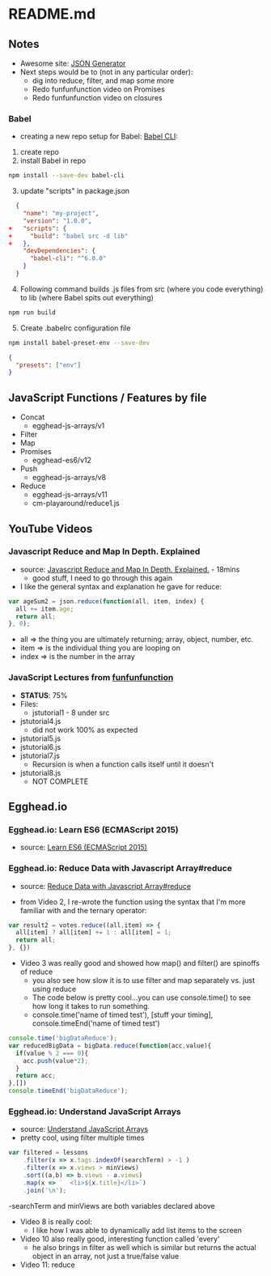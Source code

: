 # README.md

## Notes
- Awesome site: [JSON Generator](http://www.json-generator.com/)
- Next steps would be to (not in any particular order): 
  - dig into reduce, filter, and map some more
  - Redo funfunfunction video on Promises
  - Redo funfunfunction video on closures

### Babel
- creating a new repo setup for Babel: [Babel CLI](http://babeljs.io/docs/setup/#installation):

1. create repo
2. install Babel in repo
```sh
npm install --save-dev babel-cli
```
3. update "scripts" in package.json
```json
  {
    "name": "my-project",
    "version": "1.0.0",
+   "scripts": {
+     "build": "babel src -d lib"
+   },
    "devDependencies": {
      "babel-cli": "^6.0.0"
    }
  }
```
4. Following command builds .js files from src (where you code everything) to lib (where
Babel spits out everything)
```sh
npm run build
```
5. Create .babelrc configuration file
```sh
npm install babel-preset-env --save-dev
```
```json
{
  "presets": ["env"]
}
```


## JavaScript Functions / Features by file

- Concat
  - egghead-js-arrays/v1
- Filter
- Map
- Promises
  - egghead-es6/v12
- Push
  - egghead-js-arrays/v8
- Reduce
  - egghead-js-arrays/v11
  - cm-playaround/reduce1.js

## YouTube Videos

### Javascript Reduce and Map In Depth. Explained

- source: [Javascript Reduce and Map In Depth. Explained.](https://www.youtube.com/watch?v=t4MOEfpsC60) - 18mins
  - good stuff, I need to go through this again
- I like the general syntax and explanation he gave for reduce:
```javascript
var ageSum2 = json.reduce(function(all, item, index) {
  all += item.age;
  return all;
}, 0);
```
  - all => the thing you are ultimately returning; array, object, number, etc.
  - item => is the individual thing you are looping on
  - index => is the number in the array

### JavaScript Lectures from [funfunfunction](https://www.youtube.com/channel/UCO1cgjhGzsSYb1rsB4bFe4Q)


- **STATUS**: 75%
- Files:
  - jstutorial1 - 8 under src
- jstutorial4.js
  - did not work 100% as expected
- jstutorial5.js
- jstutorial6.js
- jstutorial7.js
  - Recursion is when a function calls itself until it doesn't
- jstutorial8.js
  - NOT COMPLETE

## Egghead.io
### Egghead.io: Learn ES6 (ECMAScript 2015) 
- source: [Learn ES6 (ECMAScript 2015)](https://egghead.io/courses/learn-es6-ecmascript-2015)


### Egghead.io: Reduce Data with Javascript Array#reduce 
- source: [Reduce Data with Javascript Array#reduce](https://egghead.io/courses/reduce-data-with-javascript)

- from Video 2, I re-wrote the function using the syntax that I'm more familiar with and
the ternary operator:
```javascript
var result2 = votes.reduce((all,item) => {
  all[item] ? all[item] += 1 : all[item] = 1;
  return all;
}, {})
```

- Video 3 was really good and showed how map() and filter() are spinoffs of reduce
  - you also see how slow it is to use filter and map separately vs. just using reduce
  - The code below is pretty cool...you can use console.time() to see how long it takes to run something.
  - console.time('name of timed test'), [stuff your timing], console.timeEnd('name of timed test')
```javascript
console.time('bigDataReduce');
var reducedBigData = bigData.reduce(function(acc,value){
  if(value % 2 === 0){
    acc.push(value*2);
  }
  return acc;
},[])
console.timeEnd('bigDataReduce');
```


### Egghead.io: Understand JavaScript Arrays
- source: [Understand JavaScript Arrays](https://egghead.io/courses/javascript-arrays-in-depth)
- pretty cool, using filter multiple times

```javascript
var filtered = lessons
	.filter(x => x.tags.indexOf(searchTerm) > -1 )
	.filter(x => x.views > minViews)
	.sort((a,b) => b.views - a.views)
	.map(x => `  <li>${x.title}</li>`)
	.join('\n');
```

-searchTerm and minViews are both variables declared above
- Video 8 is really cool:
  - I like how I was able to dynamically add list items to the screen
- Video 10 also really good, interesting function called 'every'
  - he also brings in filter as well which is similar but returns the actual object
  in an array, not just a true/false value
- Video 11: reduce